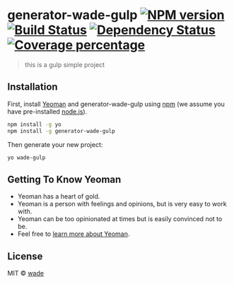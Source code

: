 # generator-wade-gulp [![NPM version][npm-image]][npm-url] [![Build Status][travis-image]][travis-url] [![Dependency Status][daviddm-image]][daviddm-url] [![Coverage percentage][coveralls-image]][coveralls-url]
> this is a gulp simple project

## Installation

First, install [Yeoman](http://yeoman.io) and generator-wade-gulp using [npm](https://www.npmjs.com/) (we assume you have pre-installed [node.js](https://nodejs.org/)).

```bash
npm install -g yo
npm install -g generator-wade-gulp
```

Then generate your new project:

```bash
yo wade-gulp
```

## Getting To Know Yeoman

 * Yeoman has a heart of gold.
 * Yeoman is a person with feelings and opinions, but is very easy to work with.
 * Yeoman can be too opinionated at times but is easily convinced not to be.
 * Feel free to [learn more about Yeoman](http://yeoman.io/).

## License

MIT © [wade]()


[npm-image]: https://badge.fury.io/js/generator-wade-gulp.svg
[npm-url]: https://npmjs.org/package/generator-wade-gulp
[travis-image]: https://travis-ci.com/web-wade/generator-wade-gulp.svg?branch=master
[travis-url]: https://travis-ci.com/web-wade/generator-wade-gulp
[daviddm-image]: https://david-dm.org/web-wade/generator-wade-gulp.svg?theme=shields.io
[daviddm-url]: https://david-dm.org/web-wade/generator-wade-gulp
[coveralls-image]: https://coveralls.io/repos/web-wade/generator-wade-gulp/badge.svg
[coveralls-url]: https://coveralls.io/r/web-wade/generator-wade-gulp
